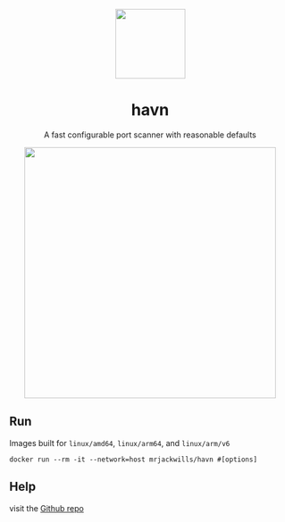 
<p align="center">
	<img src='https://raw.githubusercontent.com/mrjackwills/havn/main/.github/logo.svg' width='125px'/>
	<h1 align="center">havn</h1>
	<div align="center">
		A fast configurable port scanner with reasonable defaults
	</div>
</p>

<p align="center">
	<a href="https://raw.githubusercontent.com/mrjackwills/havn/main/.github/screen.gif" target='_blank' rel='noopener noreferrer'>
		<img src='https://raw.githubusercontent.com/mrjackwills/havn/main/.github/screen.gif' width='450px'/>
	</a>
</p>

## Run

Images built for `linux/amd64`, `linux/arm64`, and `linux/arm/v6`

`docker run --rm -it --network=host mrjackwills/havn #[options]`

## Help

visit the <a href="https://github.com/mrjackwills/havn" target='_blank' rel='noopener noreferrer'>Github repo</a>